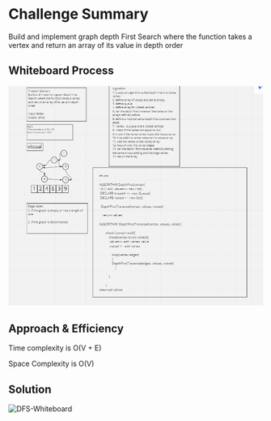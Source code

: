 # Challenge Summary

Build and implement graph depth First Search where the function takes a vertex and return an array of its value in depth order

## Whiteboard Process

![DFS-Whiteboard](https://github.com/anassawalha95/data-structures-and-algorithms/blob/main/challenges/assests/depth-first-graph-whiteboard.PNG)

## Approach & Efficiency

Time complexity is O(V + E)

Space Complexity is O(V)

## Solution

![DFS-Whiteboard](https://github.com/anassawalha95/data-structures-and-algorithms/blob/main/challenges/assests/depth-first-graph.PNG)
